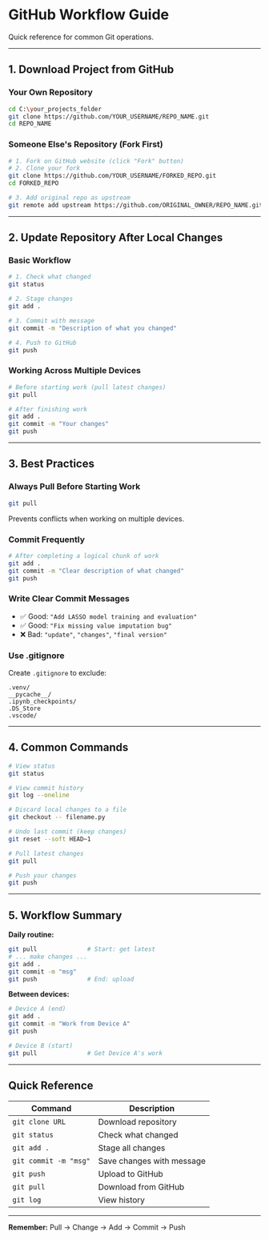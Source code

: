 # GitHub Workflow Guide

Quick reference for common Git operations.

---

## 1. Download Project from GitHub

### Your Own Repository
```bash
cd C:\your_projects_folder
git clone https://github.com/YOUR_USERNAME/REPO_NAME.git
cd REPO_NAME
```

### Someone Else's Repository (Fork First)
```bash
# 1. Fork on GitHub website (click "Fork" button)
# 2. Clone your fork
git clone https://github.com/YOUR_USERNAME/FORKED_REPO.git
cd FORKED_REPO

# 3. Add original repo as upstream
git remote add upstream https://github.com/ORIGINAL_OWNER/REPO_NAME.git
```

---

## 2. Update Repository After Local Changes

### Basic Workflow
```bash
# 1. Check what changed
git status

# 2. Stage changes
git add .

# 3. Commit with message
git commit -m "Description of what you changed"

# 4. Push to GitHub
git push
```

### Working Across Multiple Devices
```bash
# Before starting work (pull latest changes)
git pull

# After finishing work
git add .
git commit -m "Your changes"
git push
```

---

## 3. Best Practices

### Always Pull Before Starting Work
```bash
git pull
```
Prevents conflicts when working on multiple devices.

### Commit Frequently
```bash
# After completing a logical chunk of work
git add .
git commit -m "Clear description of what changed"
git push
```

### Write Clear Commit Messages
- ✅ Good: `"Add LASSO model training and evaluation"`
- ✅ Good: `"Fix missing value imputation bug"`
- ❌ Bad: `"update"`, `"changes"`, `"final version"`

### Use .gitignore
Create `.gitignore` to exclude:
```
.venv/
__pycache__/
.ipynb_checkpoints/
.DS_Store
.vscode/
```

---

## 4. Common Commands
```bash
# View status
git status

# View commit history
git log --oneline

# Discard local changes to a file
git checkout -- filename.py

# Undo last commit (keep changes)
git reset --soft HEAD~1

# Pull latest changes
git pull

# Push your changes
git push
```

---

## 5. Workflow Summary

**Daily routine:**
```bash
git pull              # Start: get latest
# ... make changes ...
git add .
git commit -m "msg"
git push              # End: upload
```

**Between devices:**
```bash
# Device A (end)
git add .
git commit -m "Work from Device A"
git push

# Device B (start)
git pull              # Get Device A's work
```

---

## Quick Reference

| Command | Description |
|---------|-------------|
| `git clone URL` | Download repository |
| `git status` | Check what changed |
| `git add .` | Stage all changes |
| `git commit -m "msg"` | Save changes with message |
| `git push` | Upload to GitHub |
| `git pull` | Download from GitHub |
| `git log` | View history |

---

**Remember:** Pull → Change → Add → Commit → Push